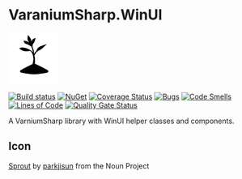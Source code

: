 # VaraniumSharp.WinUI

![Logo](logo.png)

[![Build status](https://ci.appveyor.com/api/projects/status/7ki0vvu6hecak8uw/branch/master?svg=true)](https://ci.appveyor.com/project/DeadlyEmbrace/varaniumsharp-winui/branch/master)
[![NuGet](https://img.shields.io/nuget/v/VaraniumSharp.WinUI.svg)](https://www.nuget.org/packages/VaraniumSharp.WinUI/)
[![Coverage Status](https://coveralls.io/repos/github/NinetailLabs/VaraniumSharp.WinUI/badge.svg?branch=main)](https://coveralls.io/github/NinetailLabs/VaraniumSharp.WinUI?branch=main)
[![Bugs](https://sonarcloud.io/api/project_badges/measure?project=NinetailLabs_VaraniumSharp.WinUI&metric=bugs)](https://sonarcloud.io/dashboard?id=NinetailLabs_VaraniumSharp.WinUI)
[![Code Smells](https://sonarcloud.io/api/project_badges/measure?project=NinetailLabs_VaraniumSharp.WinUI&metric=code_smells)](https://sonarcloud.io/dashboard?id=NinetailLabs_VaraniumSharp.WinUI)
[![Lines of Code](https://sonarcloud.io/api/project_badges/measure?project=NinetailLabs_VaraniumSharp.WinUI&metric=ncloc)](https://sonarcloud.io/dashboard?id=NinetailLabs_VaraniumSharp.WinUI)
[![Quality Gate Status](https://sonarcloud.io/api/project_badges/measure?project=NinetailLabs_VaraniumSharp.WinUI&metric=alert_status)](https://sonarcloud.io/dashboard?id=NinetailLabs_VaraniumSharp.WinUI)

A VarniumSharp library with WinUI helper classes and components.

## Icon
[Sprout](https://thenounproject.com/term/sprout/607325/) by [parkjisun](https://thenounproject.com/naripuru/) from the Noun Project
